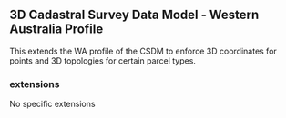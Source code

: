 ## 3D Cadastral Survey Data Model - Western Australia Profile

This extends the WA profile of the CSDM to enforce 3D coordinates for points and 3D topologies for certain parcel types.

### extensions

No specific extensions 
